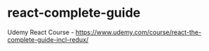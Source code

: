 # react-complete-guide
Udemy React Course - https://www.udemy.com/course/react-the-complete-guide-incl-redux/
